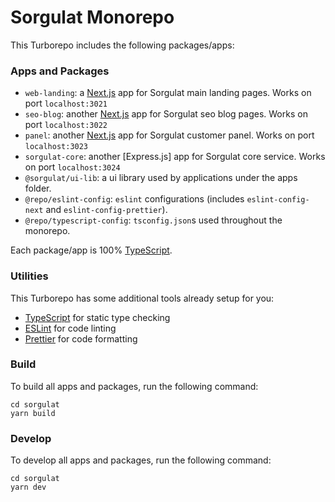 # Sorgulat Monorepo

This Turborepo includes the following packages/apps:

### Apps and Packages

- `web-landing`: a [Next.js](https://nextjs.org/) app for Sorgulat main landing pages. Works on port `localhost:3021`
- `seo-blog`: another [Next.js](https://nextjs.org/) app for Sorgulat seo blog pages. Works on port `localhost:3022`
- `panel`: another [Next.js](https://nextjs.org/) app for Sorgulat customer panel. Works on port `localhost:3023`
- `sorgulat-core`: another [Express.js] app for Sorgulat core service. Works on port `localhost:3024`
- `@sorgulat/ui-lib`: a ui library used by applications under the apps folder.
- `@repo/eslint-config`: `eslint` configurations (includes `eslint-config-next` and `eslint-config-prettier`).
- `@repo/typescript-config`: `tsconfig.json`s used throughout the monorepo.

Each package/app is 100% [TypeScript](https://www.typescriptlang.org/).

### Utilities

This Turborepo has some additional tools already setup for you:

- [TypeScript](https://www.typescriptlang.org/) for static type checking
- [ESLint](https://eslint.org/) for code linting
- [Prettier](https://prettier.io) for code formatting


### Build

To build all apps and packages, run the following command:

```
cd sorgulat
yarn build
```

### Develop

To develop all apps and packages, run the following command:

```
cd sorgulat
yarn dev
```
